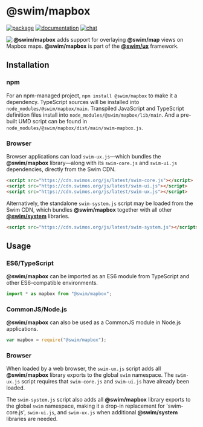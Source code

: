 # @swim/mapbox

[![package](https://img.shields.io/npm/v/@swim/mapbox.svg)](https://www.npmjs.com/package/@swim/mapbox)
[![documentation](https://img.shields.io/badge/doc-TypeDoc-blue.svg)](https://docs.swimos.org/js/latest/modules/_swim_mapbox.html)
[![chat](https://img.shields.io/badge/chat-Gitter-green.svg)](https://gitter.im/swimos/community)

<a href="https://www.swimos.org"><img src="https://docs.swimos.org/readme/marlin-blue.svg" align="left"></a>

**@swim/mapbox** adds support for overlaying **@swim/map** views on Mapbox maps.
**@swim/mapbox** is part of the
[**@swim/ux**](https://github.com/swimos/swim/tree/master/swim-system-js/swim-ux-js/@swim/ux) framework.

## Installation

### npm

For an npm-managed project, `npm install @swim/mapbox` to make it a dependency.
TypeScript sources will be installed into `node_modules/@swim/mapbox/main`.
Transpiled JavaScript and TypeScript definition files install into
`node_modules/@swim/mapbox/lib/main`.  And a pre-built UMD script can
be found in `node_modules/@swim/mapbox/dist/main/swim-mapbox.js`.

### Browser

Browser applications can load `swim-ux.js`—which bundles the **@swim/mapbox**
library—along with its `swim-core.js` and `swim-ui.js` dependencies, directly
from the Swim CDN.

```html
<script src="https://cdn.swimos.org/js/latest/swim-core.js"></script>
<script src="https://cdn.swimos.org/js/latest/swim-ui.js"></script>
<script src="https://cdn.swimos.org/js/latest/swim-ux.js"></script>
```

Alternatively, the standalone `swim-system.js` script may be loaded
from the Swim CDN, which bundles **@swim/mapbox** together with all other
[**@swim/system**](https://github.com/swimos/swim/tree/master/swim-system-js/@swim/system)
libraries.

```html
<script src="https://cdn.swimos.org/js/latest/swim-system.js"></script>
```

## Usage

### ES6/TypeScript

**@swim/mapbox** can be imported as an ES6 module from TypeScript and other
ES6-compatible environments.

```typescript
import * as mapbox from "@swim/mapbox";
```

### CommonJS/Node.js

**@swim/mapbox** can also be used as a CommonJS module in Node.js applications.

```javascript
var mapbox = require("@swim/mapbox");
```

### Browser

When loaded by a web browser, the `swim-ux.js` script adds all
**@swim/mapbox** library exports to the global `swim` namespace.
The `swim-ux.js` script requires that `swim-core.js` and `swim-ui.js`
have already been loaded.

The `swim-system.js` script also adds all **@swim/mapbox** library exports
to the global `swim` namespace, making it a drop-in replacement for
'swim-core.js', `swim-ui.js`, and `swim-ux.js` when additional
**@swim/system** libraries are needed.
